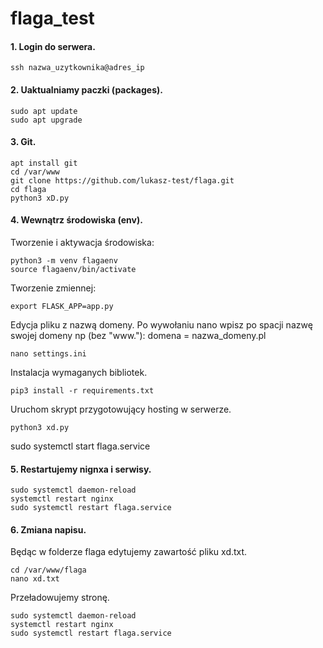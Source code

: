 # flaga_test

#### 1. Login do serwera.

```
ssh nazwa_uzytkownika@adres_ip
```


#### 2. Uaktualniamy paczki (packages).

```
sudo apt update
sudo apt upgrade
```

#### 3. Git.


```
apt install git
cd /var/www
git clone https://github.com/lukasz-test/flaga.git
cd flaga
python3 xD.py
```

#### 4. Wewnątrz środowiska (env).

Tworzenie i aktywacja środowiska:
```
python3 -m venv flagaenv
source flagaenv/bin/activate
```

Tworzenie zmiennej:
```
export FLASK_APP=app.py
```

Edycja pliku z nazwą domeny. Po wywołaniu nano wpisz po spacji nazwę swojej domeny np (bez "www."): 
domena = nazwa_domeny.pl
```
nano settings.ini
```

Instalacja wymaganych bibliotek.
```
pip3 install -r requirements.txt
```

Uruchom skrypt przygotowujący hosting w serwerze.
```
python3 xd.py
```


sudo systemctl start flaga.service

#### 5. Restartujemy nignxa i serwisy.

```
sudo systemctl daemon-reload
systemctl restart nginx
sudo systemctl restart flaga.service
```


#### 6. Zmiana napisu.

Będąc w folderze flaga edytujemy zawartość pliku xd.txt.
```
cd /var/www/flaga
nano xd.txt
```

Przeładowujemy stronę.
```
sudo systemctl daemon-reload
systemctl restart nginx
sudo systemctl restart flaga.service
```



